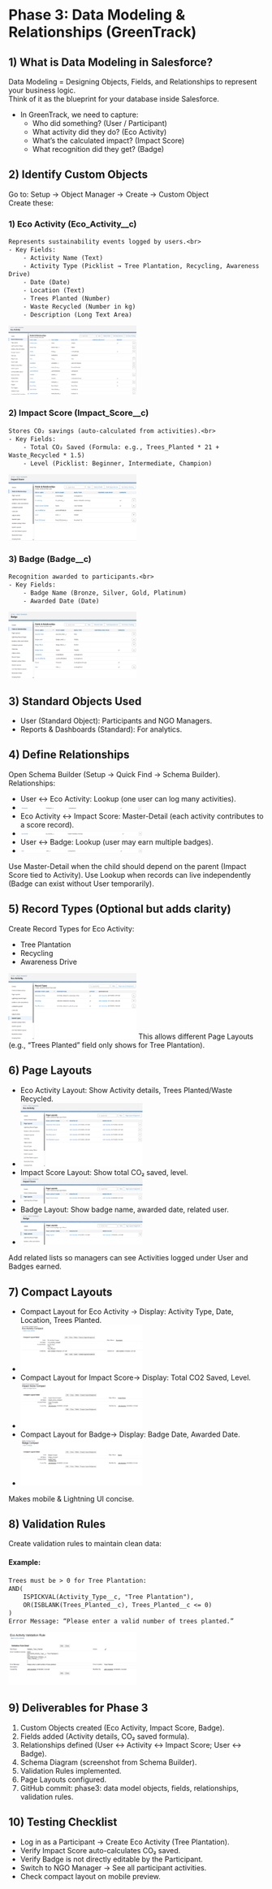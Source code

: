# Phase 3: Data Modeling & Relationships (GreenTrack)


## 1) What is Data Modeling in Salesforce?
Data Modeling = Designing Objects, Fields, and Relationships to represent your business logic.<br>
Think of it as the blueprint for your database inside Salesforce.<br>
- In GreenTrack, we need to capture:
  - Who did something? (User / Participant)
  -	What activity did they do? (Eco Activity)
  - What’s the calculated impact? (Impact Score)
  - What recognition did they get? (Badge)


## 2) Identify Custom Objects
Go to: Setup → Object Manager → Create → Custom Object<br>
Create these:
### 1) Eco Activity (Eco_Activity__c)
	Represents sustainability events logged by users.<br>
	- Key Fields:
		- Activity Name (Text)
		- Activity Type (Picklist → Tree Plantation, Recycling, Awareness Drive)
		- Date (Date)
		- Location (Text)
		- Trees Planted (Number)
		- Waste Recycled (Number in kg)
		- Description (Long Text Area)
  <img src="Eco_Activity_Object_Setup.png" alt="Eco_Activity_Object_Setup" width=50% />
  
### 2) Impact Score (Impact_Score__c)
   	Stores CO₂ savings (auto-calculated from activities).<br>
	- Key Fields:
		- Total CO₂ Saved (Formula: e.g., Trees_Planted * 21 + Waste_Recycled * 1.5)
		- Level (Picklist: Beginner, Intermediate, Champion)
  <img src="Impact_Score_Object_Setup.png" alt="Impact_Score_Object_Setup" width=50% />
  
### 3) Badge (Badge__c)
   	Recognition awarded to participants.<br>
	- Key Fields:
		- Badge Name (Bronze, Silver, Gold, Platinum)
		- Awarded Date (Date)
  <img src="Badge_Object_Setup.png" alt="Badge_Object_Setup" width=50% />


## 3) Standard Objects Used
- User (Standard Object): Participants and NGO Managers.
- Reports & Dashboards (Standard): For analytics.


## 4) Define Relationships
Open Schema Builder (Setup → Quick Find → Schema Builder).<br>
Relationships:
- User ↔ Eco Activity: Lookup (one user can log many activities).
- <img src="User-EcoActivity.png" alt="User-EcoActivity" width=50% />
- Eco Activity ↔ Impact Score: Master-Detail (each activity contributes to a score record).
- <img src="EcoActivity-ImpactScore.png" alt="EcoActivity-ImpactScore" width=50% />
- User ↔ Badge: Lookup (user may earn multiple badges).
- <img src="User-Badge.png" alt="User-Badge" width=50% />

Use Master-Detail when the child should depend on the parent (Impact Score tied to Activity). Use Lookup when records can live independently (Badge can exist without User temporarily).


## 5) Record Types (Optional but adds clarity)
Create Record Types for Eco Activity:
- Tree Plantation
- Recycling
- Awareness Drive
<img src="RecordTypes_Setup.png" alt="RecordTypes_Setup" width=50% />
This allows different Page Layouts (e.g., “Trees Planted” field only shows for Tree Plantation).


## 6) Page Layouts
- Eco Activity Layout: Show Activity details, Trees Planted/Waste Recycled.
- <img src="EcoActivity_PageLayout.png" alt="EcoActivity_PageLayout" width=50% />
- Impact Score Layout: Show total CO₂ saved, level.
- <img src="ImpactScore_PageLayout.png" alt="ImpactScore_PageLayout" width=50% />
- Badge Layout: Show badge name, awarded date, related user.
- <img src="Badge_PageLayout.png" alt="Badge_PageLayout" width=50% />
Add related lists so managers can see Activities logged under User and Badges earned.


## 7) Compact Layouts
- Compact Layout for Eco Activity → Display: Activity Type, Date, Location, Trees Planted.
- <img src="EcoActivity_CompactLayout.png" alt="EcoActivity_CompactLayout" width=50% />
- Compact Layout for Impact Score→ Display: Total CO2 Saved, Level.
- <img src="ImpactScore_CompactLayout.png" alt="ImpactScore_CompactLayout" width=50% />
- Compact Layout for Badge→ Display: Badge Date, Awarded Date.
- <img src="Badge_CompactLayout.png" alt="Badge_CompactLayout" width=50% />

Makes mobile & Lightning UI concise.


## 8) Validation Rules
Create validation rules to maintain clean data:
#### Example:
	Trees must be > 0 for Tree Plantation:
	AND(
  		ISPICKVAL(Activity_Type__c, "Tree Plantation"),
  		OR(ISBLANK(Trees_Planted__c), Trees_Planted__c <= 0)
	)
	Error Message: “Please enter a valid number of trees planted.”
<img src="EcoActivity_ValidationRule.png" alt="EcoActivity_ValidationRule" width=50% />

## 9) Deliverables for Phase 3
1) Custom Objects created (Eco Activity, Impact Score, Badge).
2) Fields added (Activity details, CO₂ saved formula).
3) Relationships defined (User ↔ Activity ↔ Impact Score; User ↔ Badge).
4) Schema Diagram (screenshot from Schema Builder).
5) Validation Rules implemented.
6) Page Layouts configured.
7) GitHub commit: phase3: data model objects, fields, relationships, validation rules.


## 10) Testing Checklist
- Log in as a Participant → Create Eco Activity (Tree Plantation).
- Verify Impact Score auto-calculates CO₂ saved.
- Verify Badge is not directly editable by the Participant.
- Switch to NGO Manager → See all participant activities.
- Check compact layout on mobile preview.

